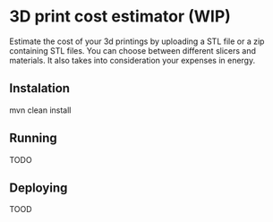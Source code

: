 # 3D print cost estimator (WIP)

Estimate the cost of your 3d printings by uploading a STL file or a zip containing STL files.
You can choose between different slicers and materials.
It also takes into consideration your expenses in energy.

## Instalation

mvn clean install

## Running

TODO

## Deploying

TOOD
